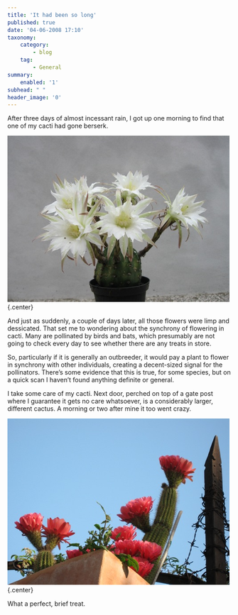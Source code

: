 ```yaml
---
title: 'It had been so long'
published: true
date: '04-06-2008 17:10'
taxonomy:
    category:
        - blog
    tag:
        - General
summary:
    enabled: '1'
subhead: " "
header_image: '0'
---
```


After three days of almost incessant rain, I got up one morning to find that one of my cacti had gone berserk.

![Barrel cactus topped and almost hidden underneath five or six huge white flowers](img_3484.jpg){.center}

And just as suddenly, a couple of days later, all those flowers were limp and dessicated. That set me to wondering about the synchrony of flowering in cacti. Many are pollinated by birds and bats, which presumably are not going to check every day to see whether there are any treats in store.

So, particularly if it is generally an outbreeder, it would pay a plant to flower in synchrony with other individuals, creating a decent-sized signal for the pollinators. There’s some evidence that this is true, for some species, but on a quick scan I haven’t found anything definite or general.

I take some care of my cacti. Next door, perched on top of a gate post where I guarantee it gets no care whatsoever, is a considerably larger, different cactus. A morning or two after mine it too went crazy.

![Columnar cactus with several red flowers](img_3485.jpg){.center}

What a perfect, brief treat.
